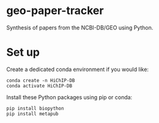 # geo-paper-tracker
Synthesis of papers from the NCBI-DB/GEO using Python.

# Set up
Create a dedicated conda environment if you would like:
```
conda create -n HiChIP-DB
conda activate HiChIP-DB
```

Install these Python packages using pip or conda:
```
pip install biopython
pip install metapub
```
